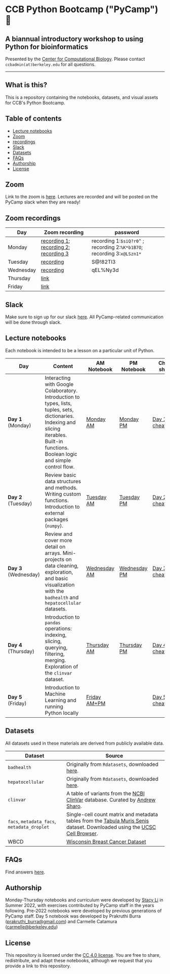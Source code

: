 # CCB Python Bootcamp ("PyCamp") 🐍
## A biannual introductory workshop to using Python for bioinformatics

Presented by the [Center for Computational Biology](https://ccb.berkeley.edu/). Please contact `ccbadmin(at)berkeley.edu` for all questions.

--------------

## What is this?
This is a repository containing the notebooks, datasets, and visual assets for CCB's Python Bootcamp.

## Table of contents
- [Lecture notebooks](#lecture-notebooks)
- [Zoom](#zoom)
- [recordings](#zoom-recordings)
- [Slack](#slack)
- [Datasets](#datasets)
- [FAQs](#faqs)
- [Authorship](#authorship)
- [License](#license)

## Zoom
Link to the zoom is [here](https://berkeley.zoom.us/j/92092223275). Lectures are recorded and will be posted on the PyCamp slack when they are ready!

## Zoom recordings 

| Day | Zoom recording | password |
| ---- | ------ | ------ |
| Monday | [recording 1](https://berkeley.zoom.us/rec/share/RDRo5HyENswNjwEnNFaRHl3QZ57dIPKRMrnyPO4lZeplLPwXHIC4zIJIF41nfA8m.vWpk7gDrTgMDng_M); [recording 2](https://berkeley.zoom.us/rec/share/rz-Be7FUBTvVU9mUuAoq6tjp5Z2SLCNWJ6n4gUcM3cBvH-UFaqRYMGtZgDR70PFr.BKfFZHvfKt3Xuijq); [recording 3](https://berkeley.zoom.us/rec/share/M-pb_R8cigbEjGzlz1ksWjc1cHAGxkYHpZCSLdKwr3JJC5J54jcO7DaJlg_bqr43.FGGXWUxDSdsKQ_rX)| recording 1:```$siQ?r0^``` ; recording 2:```%K*b1B7O```; recording 3:```x@LSzn1*```  
| Tuesday | [recording](https://berkeley.zoom.us/rec/share/4npU3ifx5kK7e2YlsoW0GsGhDELXdaOxIOAj8DwLhXw7rN5YBE3QfviFuE7fg3Y.G0JqLrr19R6gHLA9) | S@!82Tl3
| Wednesday | [recording](https://berkeley.zoom.us/rec/share/FedjZVOz0a_UoGBXTOqsaRw8iRi3zahKNokrqWhXsxwVf_hQeCSJeOrsG_F-xhlu.HGL3trMVbog_uOBT)| qEL%Ny3d 
| Thursday | [link]() | 
| Friday | [link]() | 



## Slack

Make sure to sign up for our slack [here](https://join.slack.com/t/ccbpycampwinter2025/shared_invite/zt-2xe2kyol3-F4KgMuauaCQmw99PGUOl5w). All PyCamp-related communication will be done through slack.

## Lecture notebooks
Each notebook is intended to be a lesson on a particular unit of Python. 

| Day | Content | AM Notebook | PM Notebook | Cheat sheet | Solutions |
| ---- | ------ | ------ | ------ | ------ | ------ |
| **Day 1** (Monday) | Interacting with Google Colaboratory. Introduction to types, lists, tuples, sets, dictionaries. Indexing and slicing iterables. Built-in functions. Boolean logic and simple control flow. | [Monday AM](https://drive.google.com/file/d/1H1eilBChbCguV8vD2FWyaNJjfy38EDl7/view?usp=sharing) | [Monday PM](https://drive.google.com/file/d/16-fJNpP77MwuAlawY0rLV8sYe0u5bH3a/view?usp=sharing) | [Day 1 cheatsheet](https://drive.google.com/file/d/1qdoaHMW_ogV4yU7MHtOnyVxIR0CxWfr2/view?usp=sharing) | [AM solutions](https://drive.google.com/file/d/1hWRxv5tcJt2kY4YxkhkLFbXgjqleCqQ0/view?usp=sharing) [PM solutions](https://colab.research.google.com/drive/1qqGEr9iSREHcB9JX-4w5Ueq6Ty8USDKY?usp=sharing) |
| **Day 2** (Tuesday) | Review basic data structures and methods. Writing custom functions. Introduction to external packages (`numpy`). | [Tuesday AM](https://drive.google.com/file/d/1ya7_GgEnrNFBl3V5FISQXzw0zX2AFb-p/view?usp=sharing) | [Tuesday PM](https://drive.google.com/file/d/17qonW0MAfu7NPAXcyUQ2MJhh5Nrp1Z_G/view?usp=sharing) | [Day 2 cheatsheet](https://drive.google.com/file/d/1cPx2l9xlnq5eD26J3ePTj4C4k4QURYr-/view?usp=sharing) | [AM solutions](https://colab.research.google.com/drive/1UIDj_DJcntVpwzteOgZNr00Xzukiit0b?usp=sharing) [PM solutions](https://colab.research.google.com/drive/1ao7R-W71nJAlD5hw6uBqW_MZWWVAW3aj?usp=sharing) | 
| **Day 3** (Wednesday) | Review and cover more detail on arrays. Mini-projects on data cleaning, exploration, and basic visualization with the `badhealth` and `hepatocellular` datasets. | [Wednesday AM](https://colab.research.google.com/drive/1M2WYL_COwrM34qQqRW83y1QC3MnoczjC?usp=sharing) | [Wednesday PM](https://colab.research.google.com/drive/1broDqd4I6ylIr_WL9qBU-SyDhNcvHVLo?usp=sharing) | [Day 3 cheatsheet](https://drive.google.com/file/d/1s_DL4l23ihlWRFca5E0odreIUEcvXe7z/view?usp=sharing) | [AM solutions]() [PM solutions]()| 
| **Day 4** (Thursday) | Introduction to `pandas` operations: indexing, slicing, querying, filtering, merging. Exploration of the `clinvar` dataset.| [Thursday AM](https://drive.google.com/file/d/1asaUFqxyxAB_po7IwqdA0sth6SphybAq/view?usp=sharing) | [Thursday PM](https://drive.google.com/file/d/1cZxkY1fQx-yv0Z2ZU_QQAwN8kRr5pufd/view?usp=sharing) | [Day 4 cheatsheet](https://drive.google.com/file/d/1Fc9Obxer6ymy2gGVrVLJJ7SmVniFy8Rj/view?usp=sharing) | [AM solutions](https://colab.research.google.com/drive/1zwXdYo_z6rjS8aAEUt_p8PkT88Nerd7u?usp=sharing) [PM solutions]()
| **Day 5** (Friday) | Introduction to Machine Learning and running Python locally | [Friday AM+PM](https://drive.google.com/file/d/1EoHs5dQL7nq7d1WGOfxBZapk8V9Yr2nH/view?usp=sharing) | | [Day 5 cheatsheet]() | [AM+PM solutions]()

## Datasets
All datasets used in these materials are derived from publicly available data.

| Dataset | Source |
| ---- | ------ |
| `badhealth` | Originally from `Rdatasets`, downloaded [here](https://vincentarelbundock.github.io/Rdatasets/).
| `hepatocellular` | Originally from `Rdatasets`, downloaded [here](https://vincentarelbundock.github.io/Rdatasets/).
| `clinvar` | A table of variants from the [NCBI ClinVar](https://www.ncbi.nlm.nih.gov/clinvar/) database. Curated by [Andrew Sharo](https://www.andrewsharo.com/). |
| `facs`, `metadata_facs`, `metadata_droplet` | Single-cell count matrix and metadata tables from the [Tabula Muris Senis](https://www.nature.com/articles/s41586-020-2496-1) dataset. Downloaded using the [UCSC Cell Browser](https://cells.ucsc.edu/?ds=tabula-muris-senis). |
| WBCD | [Wisconsin Breast Cancer Dataset](https://archive.ics.uci.edu/dataset/17/breast+cancer+wisconsin+diagnostic)

## FAQs
Find answers [here](https://ccb.berkeley.edu/ccb-bioinformatics-bootcamp-january-2022-faq/).

## Authorship
Monday-Thursday notebooks and curriculum were developed by [Stacy Li](stacy.li) in Summer 2022, with exercises contributed by PyCamp staff in the years following. Pre-2022 notebooks were developed by previous generations of PyCamp staff. Day 5 notebook was developed by Prakruthi Burra (prakruthi_burra@gmail.com) and Carmelle Catamura (carmelle@berkeley.edu)

## License
This repository is licensed under the [CC 4.0 license](https://creativecommons.org/licenses/by/4.0/). You are free to share, redistribute, and adapt these notebooks, although we request that you provide a link to this repository.
